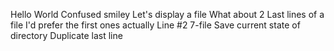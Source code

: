 Hello World
Confused smiley
Let's display a file
What about 2
Last lines of a file
I'd prefer the first ones actually
Line #2
7-file
Save current state of directory
Duplicate last line
